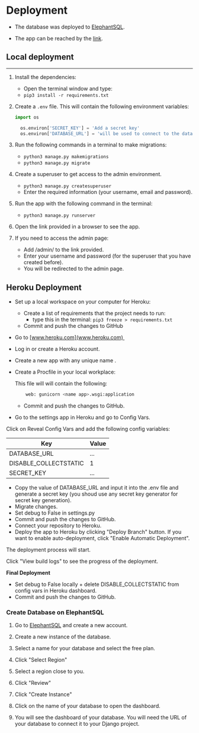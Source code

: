# Deployment

- The database was deployed to [ElephantSQL](https://www.elephantsql.com/).

- The app can be reached by the [link](hhttps://pool-bookin-system-c1efa7b0c18f.herokuapp.com/).

## Local deployment

---

1. Install the dependencies:

    - Open the terminal window and type:
    - `pip3 install -r requirements.txt`



1. Create a `.env` file. This will contain the following environment variables:

    ```python
    import os

      os.environ['SECRET_KEY'] = 'Add a secret key'
      os.environ['DATABASE_URL'] = 'will be used to connect to the database'
    ```


1. Run the following commands in a terminal to make migrations: 
    - `python3 manage.py makemigrations`
    - `python3 manage.py migrate`
1. Create a superuser to get access to the admin environment.
    - `python3 manage.py createsuperuser`
    - Enter the required information (your username, email and password).
1. Run the app with the following command in the terminal:
    - `python3 manage.py runserver`
1. Open the link provided in a browser to see the app.

1. If you need to access the admin page:
    - Add /admin/ to the link provided.
    - Enter your username and password (for the superuser that you have created before).
    - You will be redirected to the admin page.

## Heroku Deployment

* Set up a local workspace on your computer for Heroku:
    - Create a list of requirements that the project needs to run:
      - type this in the terminal: `pip3 freeze > requirements.txt`
    - Commit and push the changes to GitHub
    
* Go to [www.heroku.com](www.heroku.com) 
* Log in or create a Heroku account.
* Create a new app with any unique name <name app>.


* Create a Procfile in your local workplace:
    
    This file will will contain the following:
    ```python
        web: gunicorn <name app>.wsgi:application
    ```
    - Commit and push the changes to GitHub.

* Go to the settings app in Heroku and go to Config Vars.


Click on Reveal Config Vars and add the following config variables:

| Key      | Value          |
|-------------|-------------|
| DATABASE_URL | ... | 
| DISABLE_COLLECTSTATIC | 1 |
| SECRET_KEY | ... |


* Copy the value of DATABASE_URL and input it into the .env file and generate a secret key (you shoud use any secret key generator for secret key generation).
* Migrate changes.
* Set debug to False in settings.py
* Commit and push the changes to GitHub.
* Connect your repository to Heroku.
* Deploy the app to Heroku by clicking "Deploy Branch" button. If you want to enable auto-deployment, click "Enable Automatic Deployment".


The deployment process will start. 

Click "View build logs" to see the progress of the deployment.


**Final Deployment**

* Set debug to False locally + delete DISABLE_COLLECTSTATIC from config vars in Heroku dashboard.
* Commit and push the changes to GitHub.


### Create Database on ElephantSQL

1. Go to [ElephantSQL](https://www.elephantsql.com/) and create a new account.

2. Create a new instance of the database.

3. Select a name for your database and select the free plan.

4. Click "Select Region"


5. Select a region close to you.

6. Click "Review"


7. Click "Create Instance"


8. Click on the name of your database to open the dashboard.


9. You will see the dashboard of your database. You will need the URL of your database to connect it to your Django project.
